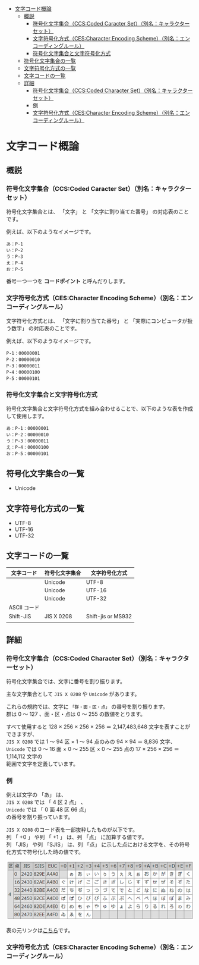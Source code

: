 <!-- TOC START min:1 max:3 link:true asterisk:false update:true -->
- [文字コード概論](#文字コード概論)
  - [概説](#概説)
    - [符号化文字集合（CCS:Coded Caracter Set）（別名：キャラクターセット）](#符号化文字集合ccscoded-caracter-set別名キャラクターセット)
    - [文字符号化方式（CES:Character Encoding Scheme）（別名：エンコーディングルール）](#文字符号化方式cescharacter-encoding-scheme別名エンコーディングルール)
    - [符号化文字集合と文字符号化方式](#符号化文字集合と文字符号化方式)
  - [符号化文字集合の一覧](#符号化文字集合の一覧)
  - [文字符号化方式の一覧](#文字符号化方式の一覧)
  - [文字コードの一覧](#文字コードの一覧)
  - [詳細](#詳細)
    - [符号化文字集合（CCS:Coded Character Set）（別名：キャラクターセット）](#符号化文字集合ccscoded-character-set別名キャラクターセット)
    - [例](#例)
    - [文字符号化方式（CES:Character Encoding Scheme）（別名：エンコーディングルール）](#文字符号化方式cescharacter-encoding-scheme別名エンコーディングルール-1)
<!-- TOC END -->


# 文字コード概論

## 概説

### 符号化文字集合（CCS:Coded Caracter Set）（別名：キャラクターセット）

符号化文字集合とは、 「文字」 と 「文字に割り当てた番号」 の対応表のことです。

例えば、以下のようなイメージです。

```
あ：P-1
い：P-2
う：P-3
え：P-4
お：P-5
```

番号一つ一つを **コードポイント** と呼んだりします。


### 文字符号化方式（CES:Character Encoding Scheme）（別名：エンコーディングルール）

文字符号化方式とは、 「文字に割り当てた番号」 と 「実際にコンピュータが扱う数字」 の対応表のことです。

例えば、以下のようなイメージです。

```
P-1：00000001
P-2：00000010
P-3：00000011
P-4：00000100
P-5：00000101
```


### 符号化文字集合と文字符号化方式

符号化文字集合と文字符号化方式を組み合わせることで、以下のような表を作成して使用します。

```
あ：P-1：00000001
い：P-2：00000010
う：P-3：00000011
え：P-4：00000100
お：P-5：00000101
```


## 符号化文字集合の一覧

- Unicode


## 文字符号化方式の一覧

- UTF-8
- UTF-16
- UTF-32


## 文字コードの一覧

| 文字コード   | 符号化文字集合 | 文字符号化方式     |
| ------------ | -------------- | ------------------ |
|              | Unicode        | UTF-8              |
|              | Unicode        | UTF-16             |
|              | Unicode        | UTF-32             |
| ASCII コード |                |                    |
| Shift-JIS    | JIS X 0208     | Shift-jis or MS932 |
|              |                |                    |


## 詳細

### 符号化文字集合（CCS:Coded Character Set）（別名：キャラクターセット）

符号化文字集合では、文字に番号を割り振ります。

主な文字集合として `JIS X 0208` や `Unicode` があります。

これらの規約では、文字に `「群・面・区・点」` の番号を割り振ります。  
群は 0 ～ 127 、面・区・点は 0 ～ 255 の数値をとります。

すべて使用すると 128 × 256 × 256 × 256 ＝ 2,147,483,648 文字を表すことができますが、  
`JIS X 0208` では 1 ～ 94 区 × 1 ～ 94 点のみの 94 × 94 ＝ 8,836 文字、  
`Unicode` では 0 ～ 16 面 × 0 ～ 255 区 × 0 ～ 255 点の 17 × 256 × 256 ＝ 1,114,112 文字の  
範囲で文字を定義しています。

### 例

例えば文字の 「あ」 は、  
`JIS X 0208` では 「 4 区 2 点」 、  
`Unicode` では 「 0 面 48 区 66 点」  
の番号を割り振っています。

`JIS X 0208` のコード表を一部抜粋したものが以下です。  
列 「 +0 」 や列 「 +1 」 は、列 「点」 に加算する値です。  
列 「JIS」 や列 「SJIS」 は、列 「点」 に示した点における文字を、その符号化方式で符号化した時の値です。

<img src="./JIS_X_0208_あ.png" width="600">

<p />

表の元リンクは[こちら](http://www.asahi-net.or.jp/~ax2s-kmtn/ref/jisx0208.html)です。


### 文字符号化方式（CES:Character Encoding Scheme）（別名：エンコーディングルール）
